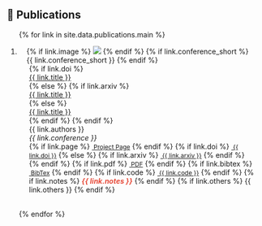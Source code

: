 ## 📜 Publications

<div class="publications">
<ol class="bibliography">

{% for link in site.data.publications.main %}

<li>
<div class="pub-row">
  <div class="col-sm-3 abbr" style="position: relative;padding-right: 15px;padding-left: 15px;">
    {% if link.image %}
    <img src="{{ link.image }}" class="teaser img-fluid z-depth-1" style="width=100;height=40%">
    {% endif %}
    {% if link.conference_short %}
    <abbr class="badge">{{ link.conference_short }}</abbr>
    {% endif %}
  </div>
  <div class="col-sm-9" style="position: relative;padding-right: 15px;padding-left: 20px;">
      {% if link.doi %}
      <div class="title"><a href="https://doi.org/{{ link.doi }}" target="_blank">{{ link.title }}</a></div>
      {% else %}
        {% if link.arxiv %}
          <div class="title"><a href="https://arxiv.org/abs/{{ link.arxiv }}" target="_blank">{{ link.title }}</a></div>
        {% else %}
          <div class="title"><a href="">{{ link.title }}</a></div>
        {% endif %}
      {% endif %}
      <div class="author">{{ link.authors }}</div>
      <div class="periodical"><em>{{ link.conference }}</em>
      </div>
    <div class="links">
      {% if link.page %}
      <a href="{{ link.page }}" class="btn btn-sm z-depth-0" role="button" target="_blank" style="font-size:12px;"><i class="fas fa-home"></i>&nbsp;Project Page</a>
      {% endif %}
      {% if link.doi %}
      <a href="https://doi.org/{{ link.doi }}" class="btn btn-sm z-depth-0" role="button" target="_blank" style="font-size:12px;"><i class="ai ai-doi"></i>&nbsp;{{ link.doi }}</a>
      {% else %}
        {% if link.arxiv %}
        <a href="https://arxiv.org/abs/{{ link.arxiv }}" class="btn btn-sm z-depth-0" role="button" target="_blank" style="font-size:12px;"><i class="ai ai-arxiv"></i>&nbsp;{{ link.arxiv }}</a>
        {% endif %}
      {% endif %}
      {% if link.pdf %}
      <a href="{{ link.pdf }}" class="btn btn-sm z-depth-0" role="button" target="_blank" style="font-size:12px;"><i class="far fa-file-pdf"></i>&nbsp;PDF</a>
      {% endif %}
      {% if link.bibtex %}
      <a href="{{ link.bibtex }}" class="btn btn-sm z-depth-0" role="button" target="_blank" style="font-size:12px;"><i class="ai ai-dblp"></i>&nbsp;BibTex</a>
      {% endif %}
      {% if link.code %}
      <a href="https://github.com/yliu-cs/{{ link.code }}" class="btn btn-sm z-depth-0" role="button" target="_blank" style="font-size:12px;"><i class="fab fa-github"></i>&nbsp;{{ link.code }}</a>
      {% endif %}
      {% if link.notes %}
      <strong> <i style="color:#e74d3c">{{ link.notes }}</i></strong>
      {% endif %}
      {% if link.others %}
      {{ link.others }}
      {% endif %}
    </div>
  </div>
</div>
</li>

<br>

{% endfor %}

</ol>
</div>

